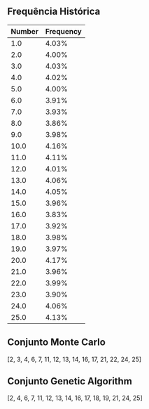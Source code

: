 ## Frequência Histórica
| Number | Frequency |
| --- | --- |
| 1.0 | 4.03% |
| 2.0 | 4.00% |
| 3.0 | 4.03% |
| 4.0 | 4.02% |
| 5.0 | 4.00% |
| 6.0 | 3.91% |
| 7.0 | 3.93% |
| 8.0 | 3.86% |
| 9.0 | 3.98% |
| 10.0 | 4.16% |
| 11.0 | 4.11% |
| 12.0 | 4.01% |
| 13.0 | 4.06% |
| 14.0 | 4.05% |
| 15.0 | 3.96% |
| 16.0 | 3.83% |
| 17.0 | 3.92% |
| 18.0 | 3.98% |
| 19.0 | 3.97% |
| 20.0 | 4.17% |
| 21.0 | 3.96% |
| 22.0 | 3.99% |
| 23.0 | 3.90% |
| 24.0 | 4.06% |
| 25.0 | 4.13% |

## Conjunto Monte Carlo
[2, 3, 4, 6, 7, 11, 12, 13, 14, 16, 17, 21, 22, 24, 25]

## Conjunto Genetic Algorithm
[2, 4, 6, 7, 11, 12, 13, 14, 16, 17, 18, 19, 21, 24, 25]
